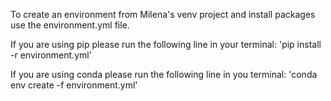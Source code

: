 To create an environment from Milena's venv project and install packages use the environment.yml file.

If you are using pip please run the following line in your terminal:
'pip install -r environment.yml'

If you are using conda please run the following line in you terminal:
'conda env create -f environment.yml'
